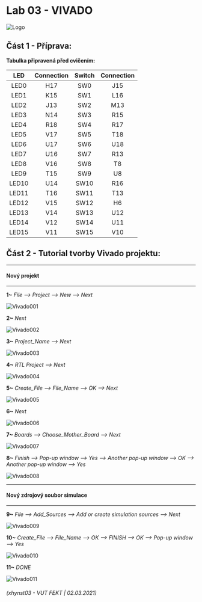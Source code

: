 # Lab 03 - VIVADO

![Logo](images/logolink_eng.jpg)

## Část 1 - Příprava:
**Tabulka připravená před cvičením:**

| **LED** | **Connection** | **Switch** | **Connection** | 
| :-: | :-: | :-: | :-: |
| LED0 | H17 | SW0 | J15 |
| LED1 | K15 | SW1 | L16 |
| LED2 | J13 | SW2 | M13 |
| LED3 | N14 | SW3 | R15 |
| LED4 | R18 | SW4 | R17 |
| LED5 | V17 | SW5 | T18 |
| LED6 | U17 | SW6 | U18 |
| LED7 | U16 | SW7 | R13 |
| LED8 | V16 | SW8 | T8 |
| LED9 | T15 | SW9 | U8 |
| LED10 | U14 | SW10 | R16 |
| LED11 | T16 | SW11 | T13 |
| LED12 | V15 | SW12 | H6 |
| LED13 | V14 | SW13 | U12 |
| LED14 | V12 | SW14 | U11 |
| LED15 | V11 | SW15 | V10 |


## Část 2 - Tutorial tvorby Vivado projektu:

------------------------------------------------------------------------
#### Nový projekt
------------------------------------------------------------------------

**1~** *File --> Project --> New --> Next*

![Vivado001](001.JPG)

**2~** *Next*

![Vivado002](002.JPG)

**3~** *Project_Name  -->  Next*

![Vivado003](003.JPG)

**4~** *RTL Project  -->  Next*

![Vivado004](004.JPG)

**5~** *Create_File  -->  File_Name  -->  OK   -->  Next*

![Vivado005](005.JPG)

**6~** *Next*

![Vivado006](006.JPG)

**7~** *Boards  -->  Choose_Mother_Board  -->  Next*

![Vivado007](007.JPG)

**8~** *Finish  -->  Pop-up window  -->  Yes  --> Another pop-up window  -->  OK  -->  Another pop-up window  -->  Yes*

![Vivado008](008.JPG)

------------------------------------------------------------------------
#### Nový zdrojový soubor simulace
------------------------------------------------------------------------

**9~** *File  -->  Add_Sources  -->  Add or create simulation sources  -->  Next*

![Vivado009](009.JPG)

**10~** *Create_File  -->  File_Name  -->  OK  -->  FINISH  -->  OK  -->  Pop-up window  -->  Yes*

![Vivado010](010.JPG)

**11~** *DONE*

![Vivado011](011.JPG)





###### (xhynst03 - VUT FEKT  |  02.03.2021)
